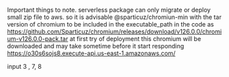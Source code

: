 Important things to note.
serverless package can only migrate or deploy small zip file to aws.
so it is advisable @sparticuz/chromiun-min
with the tar version of chromium to be included in the executable_path in the code as
https://github.com/Sparticuz/chromium/releases/download/v126.0.0/chromium-v126.0.0-pack.tar
at first try of deployment this chromium will be downloaded and may take sometime before it start responding
https://o30s6sojs8.execute-api.us-east-1.amazonaws.com/

input 3 , 7, 8
